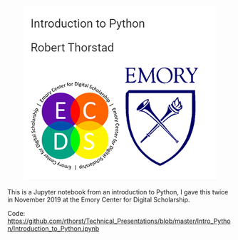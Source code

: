 <p align="center">
<img src = "https://raw.githubusercontent.com/rthorst/Technical_Presentations/master/Intro_Python/intro_python_screenshot.PNG"></img>
</p>

This is a Jupyter notebook from an introduction to Python, I gave this twice in November 2019 at the Emory Center for Digital Scholarship.

Code: https://github.com/rthorst/Technical_Presentations/blob/master/Intro_Python/Introduction_to_Python.ipynb
